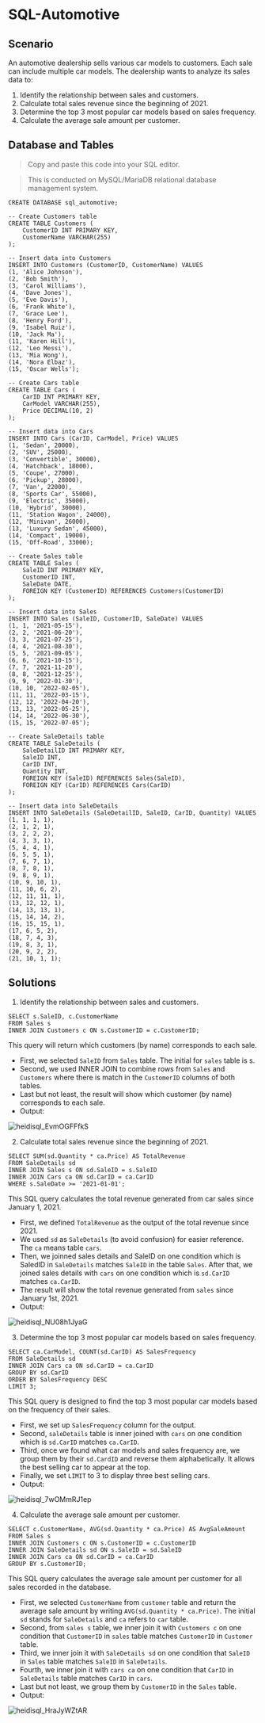 # SQL-Automotive

## Scenario
An automotive dealership sells various car models to customers. Each sale can include multiple car models. The dealership wants to analyze its sales data to:

1. Identify the relationship between sales and customers.
2. Calculate total sales revenue since the beginning of 2021.
3. Determine the top 3 most popular car models based on sales frequency.
4. Calculate the average sale amount per customer.

## Database and Tables
> Copy and paste this code into your SQL editor.

> This is conducted on MySQL/MariaDB relational database management system. 

```
CREATE DATABASE sql_automotive;

-- Create Customers table
CREATE TABLE Customers (
    CustomerID INT PRIMARY KEY,
    CustomerName VARCHAR(255)
);

-- Insert data into Customers
INSERT INTO Customers (CustomerID, CustomerName) VALUES
(1, 'Alice Johnson'),
(2, 'Bob Smith'),
(3, 'Carol Williams'),
(4, 'Dave Jones'),
(5, 'Eve Davis'),
(6, 'Frank White'),
(7, 'Grace Lee'),
(8, 'Henry Ford'),
(9, 'Isabel Ruiz'),
(10, 'Jack Ma'),
(11, 'Karen Hill'),
(12, 'Leo Messi'),
(13, 'Mia Wong'),
(14, 'Nora Elbaz'),
(15, 'Oscar Wells');

-- Create Cars table
CREATE TABLE Cars (
    CarID INT PRIMARY KEY,
    CarModel VARCHAR(255),
    Price DECIMAL(10, 2)
);

-- Insert data into Cars
INSERT INTO Cars (CarID, CarModel, Price) VALUES
(1, 'Sedan', 20000),
(2, 'SUV', 25000),
(3, 'Convertible', 30000),
(4, 'Hatchback', 18000),
(5, 'Coupe', 27000),
(6, 'Pickup', 28000),
(7, 'Van', 22000),
(8, 'Sports Car', 55000),
(9, 'Electric', 35000),
(10, 'Hybrid', 30000),
(11, 'Station Wagon', 24000),
(12, 'Minivan', 26000),
(13, 'Luxury Sedan', 45000),
(14, 'Compact', 19000),
(15, 'Off-Road', 33000);

-- Create Sales table
CREATE TABLE Sales (
    SaleID INT PRIMARY KEY,
    CustomerID INT,
    SaleDate DATE,
    FOREIGN KEY (CustomerID) REFERENCES Customers(CustomerID)
);

-- Insert data into Sales
INSERT INTO Sales (SaleID, CustomerID, SaleDate) VALUES
(1, 1, '2021-05-15'),
(2, 2, '2021-06-20'),
(3, 3, '2021-07-25'),
(4, 4, '2021-08-30'),
(5, 5, '2021-09-05'),
(6, 6, '2021-10-15'),
(7, 7, '2021-11-20'),
(8, 8, '2021-12-25'),
(9, 9, '2022-01-30'),
(10, 10, '2022-02-05'),
(11, 11, '2022-03-15'),
(12, 12, '2022-04-20'),
(13, 13, '2022-05-25'),
(14, 14, '2022-06-30'),
(15, 15, '2022-07-05');

-- Create SaleDetails table
CREATE TABLE SaleDetails (
    SaleDetailID INT PRIMARY KEY,
    SaleID INT,
    CarID INT,
    Quantity INT,
    FOREIGN KEY (SaleID) REFERENCES Sales(SaleID),
    FOREIGN KEY (CarID) REFERENCES Cars(CarID)
);

-- Insert data into SaleDetails
INSERT INTO SaleDetails (SaleDetailID, SaleID, CarID, Quantity) VALUES
(1, 1, 1, 1),
(2, 1, 2, 1),
(3, 2, 2, 2),
(4, 3, 3, 1),
(5, 4, 4, 1),
(6, 5, 5, 1),
(7, 6, 7, 1),
(8, 7, 8, 1),
(9, 8, 9, 1),
(10, 9, 10, 1),
(11, 10, 6, 2),
(12, 11, 11, 1),
(13, 12, 12, 1),
(14, 13, 13, 1),
(15, 14, 14, 2),
(16, 15, 15, 1),
(17, 6, 5, 2),
(18, 7, 4, 3),
(19, 8, 3, 1),
(20, 9, 2, 2),
(21, 10, 1, 1);
```

## Solutions
1. Identify the relationship between sales and customers.
```
SELECT s.SaleID, c.CustomerName
FROM Sales s
INNER JOIN Customers c ON s.CustomerID = c.CustomerID;
```
This query will return which customers (by name) corresponds to each sale. 
* First, we selected `SaleID` from `Sales` table. The initial for `sales` table is s.
* Second, we used INNER JOIN to combine rows from `Sales` and `Customers` where there is match in the `CustomerID` columns of both tables.
* Last but not least, the result will show which customer (by name) corresponds to each sale.
* Output: 

![heidisql_EvmOGFFfkS](https://github.com/Kwangsa19/SQL-Automotive/assets/135963482/24e8de51-f593-4f6c-87b1-3bd397cbad98)

2. Calculate total sales revenue since the beginning of 2021.
```
SELECT SUM(sd.Quantity * ca.Price) AS TotalRevenue
FROM SaleDetails sd
INNER JOIN Sales s ON sd.SaleID = s.SaleID
INNER JOIN Cars ca ON sd.CarID = ca.CarID
WHERE s.SaleDate >= '2021-01-01';
```
This SQL query calculates the total revenue generated from car sales since January 1, 2021.
* First, we defined `TotalRevenue` as the output of the total revenue since 2021.
* We used `sd` as `SaleDetails` (to avoid confusion) for easier reference. The `ca` means table `cars`. 
* Then, we joinned sales details and SaleID on one condition which is SaledID in `SaleDetails` matches `SaleID` in the table `Sales`. After that, we joined sales details with `cars` on one condition which is `sd.CarID` matches `ca.CarID`.  
* The result will show the total revenue generated from `sales` since January 1st, 2021.
* Output:

![heidisql_NU08h1JyaG](https://github.com/Kwangsa19/SQL-Automotive/assets/135963482/875e6ae5-efc8-4245-ad26-72af766e2fd2)

   
3. Determine the top 3 most popular car models based on sales frequency.

```
SELECT ca.CarModel, COUNT(sd.CarID) AS SalesFrequency
FROM SaleDetails sd
INNER JOIN Cars ca ON sd.CarID = ca.CarID
GROUP BY sd.CarID
ORDER BY SalesFrequency DESC
LIMIT 3;
```
This SQL query is designed to find the top 3 most popular car models based on the frequency of their sales. 
* First, we set up `SalesFrequency` column for the output.
* Second, `saleDetails` table is inner joined with `cars` on one condition which is `sd.CarID` matches `ca.CarID`.
* Third, once we found what car models and sales frequency are, we group them by their `sd.CardID` and reverse them alphabetically. It allows the best selling car to appear at the top.
* Finally, we set `LIMIT` to 3 to display three best selling cars.
* Output:

![heidisql_7wOMmRJ1ep](https://github.com/Kwangsa19/SQL-Automotive/assets/135963482/4d373d57-c56a-4464-8844-22ebeb4537d6)


4. Calculate the average sale amount per customer.
```
SELECT c.CustomerName, AVG(sd.Quantity * ca.Price) AS AvgSaleAmount
FROM Sales s
INNER JOIN Customers c ON s.CustomerID = c.CustomerID
INNER JOIN SaleDetails sd ON s.SaleID = sd.SaleID
INNER JOIN Cars ca ON sd.CarID = ca.CarID
GROUP BY s.CustomerID;
```
This SQL query calculates the average sale amount per customer for all sales recorded in the database.
* First, we selected `CustomerName` from `customer` table and return the average sale amount by writing `AVG(sd.Quantity * ca.Price)`. The initial `sd` stands for `SaleDetails` and `ca` refers to `car` table.
* Second, from `sales s` table, we inner join it with `Customers c` on one condition that `CustomerID` in `sales` table matches `CustomerID` in `Customer` table.
* Third, we inner join it with `SaleDetails sd` on one condition that `SaleID` in `Sales` table matches `SaleID` in `SaleDetails`.
* Fourth, we inner join it with `cars ca` on one condition that `CarID` in `SaleDetails` table matches `CarID` in `cars`.
* Last but not least, we group them by `CustomerID` in the `Sales` table.
* Output:
  
![heidisql_HraJyWZtAR](https://github.com/Kwangsa19/SQL-Automotive/assets/135963482/358aa3ab-a96c-4741-b7a0-6fe1e8430c8b)

